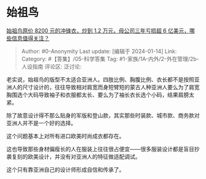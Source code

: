 # 始祖鸟
[始祖鸟原价 8200 元的冲锋衣，炒到 1.2 万元，母公司三年亏损超 6 亿美元，哪些信息值得关注？](https://www.zhihu.com/question/638931205/answer/3361522997)

> Author: #0-Anonymity
> Last update: [编辑于 2024-01-14]
> Link:
> Category: #【答集】/05-科学答集
> Tag: #1-家族/1A-内外/2-外在管理/2b-人设指南 
> 评论区:
> 泛讨论:

老实说，始祖鸟的版型不太适合亚洲人。四肢比例、胸腹比例、衣长都不是按照亚洲人的尺寸设计的，往往导致相对肩宽而身短臂短的蒙古人种亚洲人要么为了肩宽胸围选个大码导致袖子和衣服都太长、要么为了袖长衣长选个小码，结果肩膀太紧。

除了故意设计得不那么贴身的军版和登山款，其实那些时装款、城市款、商务款对亚洲人并不是一个好的选择。

这个问题基本上对所有进口欧美时尚成衣都存在。

这也导致那些身材偏瘦长的人在服装上往往很占便宜——很多服装设计都是盲目抄袭复刻的欧美设计，并没有对亚洲人的特征做适配调试。

这个只有靠亚洲自己的设计师形成自信和传承了。

